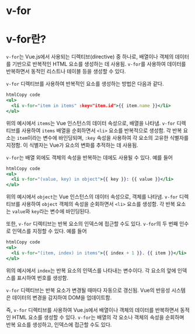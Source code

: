# v-for

# v-for란?

`v-for`는 Vue.js에서 사용되는 디렉티브(directive) 중 하나로, 배열이나 객체의 데이터를 기반으로 반복적인 HTML 요소를 생성하는 데 사용됨. `v-for`를 사용하여 데이터를 반복하면서 동적인 리스트나 테이블 등을 생성할 수 있다.  

`v-for` 디렉티브를 사용하여 반복적인 요소를 생성하는 방법은 다음과 같다.  

```jsx
htmlCopy code
<ul>
  <li v-for="item in items" :key="item.id">{{ item.name }}</li>
</ul>
```

위의 예시에서 `items`는 Vue 인스턴스의 데이터 속성으로, 배열을 나타냄. `v-for` 디렉티브를 사용하여 `items` 배열을 순회하면서 `<li>` 요소를 반복적으로 생성함. 각 반복 요소는 `item`이라는 변수에 바인딩되며, `:key` 속성을 사용하여 각 요소의 고유한 식별자를 지정함. 이 식별자는 Vue가 요소의 변화를 추적하는 데 사용됨.  

`v-for`는 배열 외에도 객체의 속성을 반복하는 데에도 사용될 수 있다. 예를 들어  

```jsx
htmlCopy code
<ul>
  <li v-for="(value, key) in object">{{ key }}: {{ value }}</li>
</ul>
```

위의 예시에서 `object`는 Vue 인스턴스의 데이터 속성으로, 객체를 나타냄. `v-for` 디렉티브를 사용하여 `object` 객체의 속성을 순회하면서 `<li>` 요소를 생성함. 각 반복 요소는 `value`와 `key`라는 변수에 바인딩된다.  

또한, `v-for` 디렉티브는 반복 요소의 인덱스에 접근할 수도 있다. `v-for`의 두 번째 인수로 인덱스를 지정할 수 있다. 예를 들어  

```jsx
htmlCopy code
<ul>
  <li v-for="(item, index) in items">{{ index + 1 }}. {{ item }}</li>
</ul>
```

위의 예시에서 `index`는 반복 요소의 인덱스를 나타내는 변수이다. 각 요소의 앞에 인덱스를 표시하여 번호를 생성함.  

`v-for` 디렉티브는 반복 요소가 변경될 때마다 자동으로 갱신됨. Vue의 반응성 시스템은 데이터의 변경을 감지하여 DOM을 업데이트함.  

즉, `v-for` 디렉티브를 사용하여 Vue.js에서 배열이나 객체의 데이터를 반복하면서 동적인 HTML 요소를 생성할 수 있다. `v-for`는 배열의 각 요소나 객체의 속성을 순회하며 반복 요소를 생성하고, 인덱스에 접근할 수도 있다.